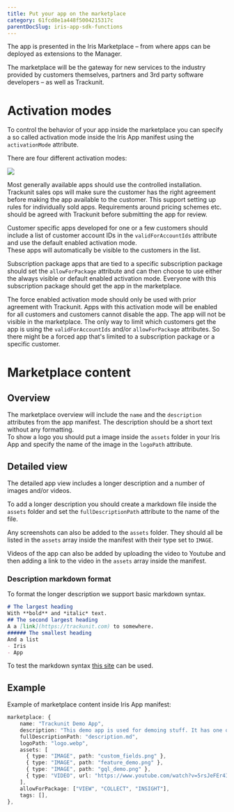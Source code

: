 ```yaml
---
title: Put your app on the marketplace
category: 61fcd8e1a448f5004215317c
parentDocSlug: iris-app-sdk-functions
---
```


The app is presented in the Iris Marketplace – from where apps can be deployed as extensions to the Manager.

The marketplace will be the gateway for new services to the industry provided by customers themselves, partners and 3rd party software developers – as well as Trackunit.

# Activation modes

To control the behavior of your app inside the marketplace you can specify a so called activation mode inside the Iris App manifest using the `activationMode` attribute.

There are four different activation modes:

![](https://files.readme.io/e11630c-image.png)

Most generally available apps should use the controlled installation. Trackunit sales ops will make sure the customer has the right agreement before making the app available to the customer. This support setting up rules for individually sold apps. Requirements around pricing schemes etc. should be agreed with Trackunit before submitting the app for review.

Customer specific apps developed for one or a few customers should include a list of customer account IDs in the `validForAccountIds` attribute and use the default enabled activation mode.  
These apps will automatically be visible to the customers in the list.

Subscription package apps that are tied to a specific subscription package should set the `allowForPackage` attribute and can then choose to use either the always visible or default enabled activation mode. Everyone with this subscription package should get the app in the marketplace.

The force enabled activation mode should only be used with prior agreement with Trackunit. Apps with this activation mode will be enabled for all customers and customers cannot disable the app. The app will not be visible in the marketplace. The only way to limit which customers get the app is using the `validForAccountIds` and/or `allowForPackage` attributes. So there might be a forced app that's limited to a subscription package or a specific customer.

# Marketplace content

## Overview

The marketplace overview will include the `name` and the `description` attributes from the app manifest. The description should be a short text without any formatting.  
To show a logo you should put a image inside the `assets` folder in your Iris App and specify the name of the image in the `logoPath` attribute.

## Detailed view

The detailed app view includes a longer description and a number of images and/or videos.

To add a longer description you should create a markdown file inside the `assets` folder and set the `fullDescriptionPath` attribute to the name of the file.

Any screenshots can also be added to the `assets` folder. They should all be listed in the `assets` array inside the manifest with their type set to `IMAGE`.

Videos of the app can also be added by uploading the video to Youtube and then adding a link to the video in the `assets` array inside the manifest.

### Description markdown format

To format the longer description we support basic markdown syntax.

```markdown
# The largest heading
With **bold** and *italic* text.
## The second largest heading
A a [link](https://trackunit.com) to somewhere.
###### The smallest heading
And a list
- Iris
- App
```



To test the markdown syntax [this site](https://marked.js.org/demo/?text=%23%20The%20largest%20heading%0AWith%20**bold**%20and%20*italic*%20text.%0A%23%23%20The%20second%20largest%20heading%0AA%20a%20%5Blink%5D(https%3A%2F%2Ftrackunit.com)%20to%20somewhere.%0A%23%23%23%23%23%23%20The%20smallest%20heading%0AAnd%20a%20list%0A-%20Iris%0A-%20App&options=%7B%0A%20%22async%22%3A%20false%2C%0A%20%22baseUrl%22%3A%20null%2C%0A%20%22breaks%22%3A%20false%2C%0A%20%22extensions%22%3A%20null%2C%0A%20%22gfm%22%3A%20true%2C%0A%20%22headerIds%22%3A%20true%2C%0A%20%22headerPrefix%22%3A%20%22%22%2C%0A%20%22highlight%22%3A%20null%2C%0A%20%22langPrefix%22%3A%20%22language-%22%2C%0A%20%22mangle%22%3A%20true%2C%0A%20%22pedantic%22%3A%20false%2C%0A%20%22sanitize%22%3A%20false%2C%0A%20%22sanitizer%22%3A%20null%2C%0A%20%22silent%22%3A%20false%2C%0A%20%22smartLists%22%3A%20false%2C%0A%20%22smartypants%22%3A%20false%2C%0A%20%22tokenizer%22%3A%20null%2C%0A%20%22walkTokens%22%3A%20null%2C%0A%20%22xhtml%22%3A%20false%0A%7D&version=master) can be used.

## Example

Example of marketplace content inside Iris App manifest:

```typescript
marketplace: {
    name: "Trackunit Demo App",
    description: "This demo app is used for demoing stuff. It has one of each extension type.",
    fullDescriptionPath: "description.md",
    logoPath: "logo.webp",
    assets: [
      { type: "IMAGE", path: "custom_fields.png" },
      { type: "IMAGE", path: "feature_demo.png" },
      { type: "IMAGE", path: "gql_demo.png" },
      { type: "VIDEO", url: "https://www.youtube.com/watch?v=5rsJeFEr4IE" },
    ],
    allowForPackage: ["VIEW", "COLLECT", "INSIGHT"],
    tags: [],
},
```
